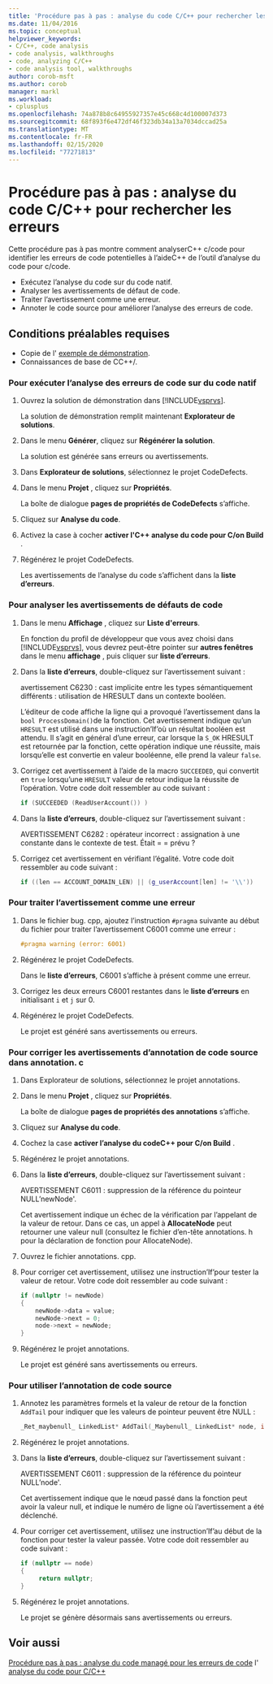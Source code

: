 ```yaml
---
title: 'Procédure pas à pas : analyse du code C/C++ pour rechercher les erreurs'
ms.date: 11/04/2016
ms.topic: conceptual
helpviewer_keywords:
- C/C++, code analysis
- code analysis, walkthroughs
- code, analyzing C/C++
- code analysis tool, walkthroughs
author: corob-msft
ms.author: corob
manager: markl
ms.workload:
- cplusplus
ms.openlocfilehash: 74a878b8c64955927357e45c668c4d100007d373
ms.sourcegitcommit: 68f893f6e472df46f323db34a13a7034dccad25a
ms.translationtype: MT
ms.contentlocale: fr-FR
ms.lasthandoff: 02/15/2020
ms.locfileid: "77271813"
---
```

# <a name="walkthrough-analyzing-cc-code-for-defects"></a>Procédure pas à pas : analyse du code C/C++ pour rechercher les erreurs

Cette procédure pas à pas montre comment analyserC++ c/code pour identifier les erreurs de code potentielles à l’aideC++ de l’outil d’analyse du code pour c/code.

- Exécutez l’analyse du code sur du code natif.
- Analyser les avertissements de défaut de code.
- Traiter l’avertissement comme une erreur.
- Annoter le code source pour améliorer l’analyse des erreurs de code.

## <a name="prerequisites"></a>Conditions préalables requises

- Copie de l' [exemple de démonstration](../code-quality/demo-sample.md).
- Connaissances de base de CC++/.

### <a name="to-run-code-defect-analysis-on-native-code"></a>Pour exécuter l’analyse des erreurs de code sur du code natif

1. Ouvrez la solution de démonstration dans [!INCLUDE[vsprvs](../code-quality/includes/vsprvs_md.md)].

     La solution de démonstration remplit maintenant **Explorateur de solutions**.

2. Dans le menu **Générer**, cliquez sur **Régénérer la solution**.

     La solution est générée sans erreurs ou avertissements.

3. Dans **Explorateur de solutions**, sélectionnez le projet CodeDefects.

4. Dans le menu **Projet** , cliquez sur **Propriétés**.

     La boîte de dialogue **pages de propriétés de CodeDefects** s’affiche.

5. Cliquez sur **Analyse du code**.

6. Activez la case à cocher **activer l'C++ analyse du code pour C/on Build** .

7. Régénérez le projet CodeDefects.

     Les avertissements de l’analyse du code s’affichent dans la **liste d’erreurs**.

### <a name="to-analyze-code-defect-warnings"></a>Pour analyser les avertissements de défauts de code

1. Dans le menu **Affichage** , cliquez sur **Liste d'erreurs**.

     En fonction du profil de développeur que vous avez choisi dans [!INCLUDE[vsprvs](../code-quality/includes/vsprvs_md.md)], vous devrez peut-être pointer sur **autres fenêtres** dans le menu **affichage** , puis cliquer sur **liste d’erreurs**.

2. Dans la **liste d’erreurs**, double-cliquez sur l’avertissement suivant :

     avertissement C6230 : cast implicite entre les types sémantiquement différents : utilisation de HRESULT dans un contexte booléen.

     L’éditeur de code affiche la ligne qui a provoqué l’avertissement dans la `bool ProcessDomain()`de la fonction. Cet avertissement indique qu’un `HRESULT` est utilisé dans une instruction’If’où un résultat booléen est attendu.  Il s’agit en général d’une erreur, car lorsque la `S_OK` HRESULT est retournée par la fonction, cette opération indique une réussite, mais lorsqu’elle est convertie en valeur booléenne, elle prend la valeur `false`.

3. Corrigez cet avertissement à l’aide de la macro `SUCCEEDED`, qui convertit en `true` lorsqu’une `HRESULT` valeur de retour indique la réussite de l’opération. Votre code doit ressembler au code suivant :

   ```cpp
   if (SUCCEEDED (ReadUserAccount()) )
   ```

4. Dans la **liste d’erreurs**, double-cliquez sur l’avertissement suivant :

     AVERTISSEMENT C6282 : opérateur incorrect : assignation à une constante dans le contexte de test. Était = = prévu ?

5. Corrigez cet avertissement en vérifiant l’égalité. Votre code doit ressembler au code suivant :

   ```cpp
   if ((len == ACCOUNT_DOMAIN_LEN) || (g_userAccount[len] != '\\'))
   ```

### <a name="to-treat-warning-as-an-error"></a>Pour traiter l’avertissement comme une erreur

1. Dans le fichier bug. cpp, ajoutez l’instruction `#pragma` suivante au début du fichier pour traiter l’avertissement C6001 comme une erreur :

   ```cpp
   #pragma warning (error: 6001)
   ```

2. Régénérez le projet CodeDefects.

     Dans le **liste d’erreurs**, C6001 s’affiche à présent comme une erreur.

3. Corrigez les deux erreurs C6001 restantes dans le **liste d’erreurs** en initialisant `i` et `j` sur 0.

4. Régénérez le projet CodeDefects.

     Le projet est généré sans avertissements ou erreurs.

### <a name="to-correct-the-source-code-annotation-warnings-in-annotationc"></a>Pour corriger les avertissements d’annotation de code source dans annotation. c

1. Dans Explorateur de solutions, sélectionnez le projet annotations.

2. Dans le menu **Projet** , cliquez sur **Propriétés**.

     La boîte de dialogue **pages de propriétés des annotations** s’affiche.

3. Cliquez sur **Analyse du code**.

4. Cochez la case **activer l’analyse du codeC++ pour C/on Build** .

5. Régénérez le projet annotations.

6. Dans la **liste d’erreurs**, double-cliquez sur l’avertissement suivant :

     AVERTISSEMENT C6011 : suppression de la référence du pointeur NULL’newNode'.

     Cet avertissement indique un échec de la vérification par l’appelant de la valeur de retour. Dans ce cas, un appel à **AllocateNode** peut retourner une valeur null (consultez le fichier d’en-tête annotations. h pour la déclaration de fonction pour AllocateNode).

7. Ouvrez le fichier annotations. cpp.

8. Pour corriger cet avertissement, utilisez une instruction’If’pour tester la valeur de retour. Votre code doit ressembler au code suivant :

   ```cpp
   if (nullptr != newNode)
   {
       newNode->data = value;
       newNode->next = 0;
       node->next = newNode;
   }
   ```

9. Régénérez le projet annotations.

     Le projet est généré sans avertissements ou erreurs.

### <a name="to-use-source-code-annotation"></a>Pour utiliser l’annotation de code source

1. Annotez les paramètres formels et la valeur de retour de la fonction `AddTail` pour indiquer que les valeurs de pointeur peuvent être NULL :

   ```cpp
   _Ret_maybenull_ LinkedList* AddTail(_Maybenull_ LinkedList* node, int value)
   ```

2. Régénérez le projet annotations.

3. Dans la **liste d’erreurs**, double-cliquez sur l’avertissement suivant :

     AVERTISSEMENT C6011 : suppression de la référence du pointeur NULL’node'.

     Cet avertissement indique que le nœud passé dans la fonction peut avoir la valeur null, et indique le numéro de ligne où l’avertissement a été déclenché.

4. Pour corriger cet avertissement, utilisez une instruction’If’au début de la fonction pour tester la valeur passée. Votre code doit ressembler au code suivant :

   ```cpp
   if (nullptr == node)
   {
        return nullptr;
   }
   ```

5. Régénérez le projet annotations.

     Le projet se génère désormais sans avertissements ou erreurs.

## <a name="see-also"></a>Voir aussi

[Procédure pas à pas : analyse du code managé pour les erreurs de code](../code-quality/walkthrough-analyzing-managed-code-for-code-defects.md)
l' [analyse du code pour C/C++ ](../code-quality/code-analysis-for-c-cpp-overview.md)
